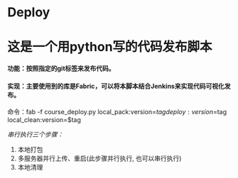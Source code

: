 # Deploy
# 这是一个用python写的代码发布脚本

#### 功能：按照指定的git标签来发布代码。
#### 实现：主要使用到的库是Fabric，可以将本脚本结合Jenkins来实现代码可视化发布。

命令：fab -f course_deploy.py local_pack:version=$tag deploy:version=$tag local_clean:version=$tag

*串行执行三个步骤：*
1. 本地打包
2. 多服务器并行上传、重启(此步骤并行执行, 也可以串行执行)
3. 本地清理
